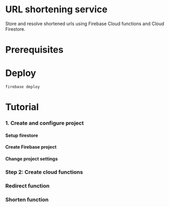 # URL shortening service

Store and resolve shortened urls using Firebase Cloud functions and Cloud Firestore. 

# Prerequisites

# Deploy

```
firebase deploy
```

# Tutorial 

### 1. Create and configure project

#### Setup firestore

#### Create Firebase project

#### Change project settings

### Step 2: Create cloud functions

### Redirect function

### Shorten function




